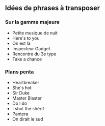 ## Idées de phrases à transposer

### Sur la gamme majeure

- Petite musique de nuit
- Here's to you
- On est là 
- Inspecteur Gadget
- Rencontre du 3e type
- Take a chance

### Plans penta

- Heartbreaker
- She's hot
- Sir Duke
- Master Blaster
- Do I do
- I shot the shérif
- Pantera
- On dirait le sud

